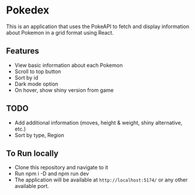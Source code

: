 # Pokedex

This is an application that uses the PokeAPI to fetch and display information about Pokemon in a grid format using React.

## Features
- View basic information about each Pokemon
- Scroll to top button
- Sort by id
- Dark mode option
- On hover, show shiny version from game

## TODO
- Add additional information (moves, height & weight, shiny alternative, etc.)
- Sort by type, Region

## To Run locally

- Clone this repository and navigate to it
- Run npm i -D and npm run dev
- The application will be available at `http://localhost:5174/` or any other available port.
